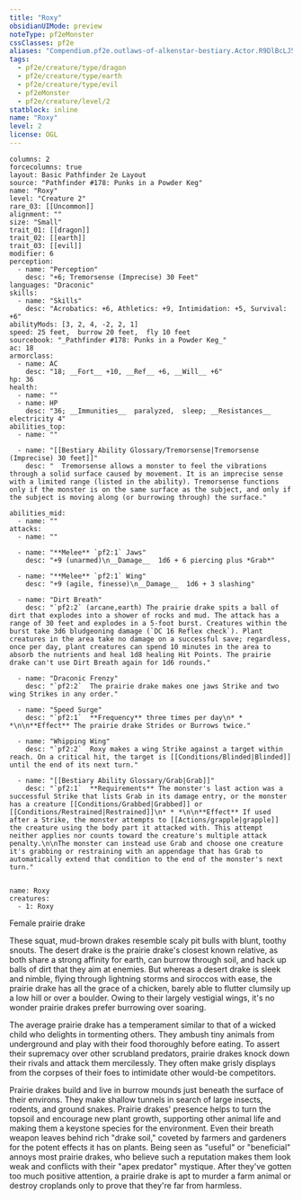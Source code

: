 ```yaml
---
title: "Roxy"
obsidianUIMode: preview
noteType: pf2eMonster
cssClasses: pf2e
aliases: "Compendium.pf2e.outlaws-of-alkenstar-bestiary.Actor.R9DlBcLJ5YbrXSuQ" 
tags:
  - pf2e/creature/type/dragon
  - pf2e/creature/type/earth
  - pf2e/creature/type/evil
  - pf2eMonster
  - pf2e/creature/level/2
statblock: inline
name: "Roxy"
level: 2
license: OGL
---
```


```statblock
columns: 2
forcecolumns: true
layout: Basic Pathfinder 2e Layout
source: "Pathfinder #178: Punks in a Powder Keg"
name: "Roxy"
level: "Creature 2"
rare_03: [[Uncommon]]
alignment: ""
size: "Small"
trait_01: [[dragon]]
trait_02: [[earth]]
trait_03: [[evil]]
modifier: 6
perception:
  - name: "Perception"
    desc: "+6; Tremorsense (Imprecise) 30 Feet"
languages: "Draconic"
skills:
  - name: "Skills"
    desc: "Acrobatics: +6, Athletics: +9, Intimidation: +5, Survival: +6"
abilityMods: [3, 2, 4, -2, 2, 1]
speed: 25 feet,  burrow 20 feet,  fly 10 feet
sourcebook: "_Pathfinder #178: Punks in a Powder Keg_"
ac: 18
armorclass:
  - name: AC
    desc: "18; __Fort__ +10, __Ref__ +6, __Will__ +6"
hp: 36
health:
  - name: ""
  - name: HP
    desc: "36; __Immunities__  paralyzed,  sleep; __Resistances__ electricity 4"
abilities_top:
  - name: ""

  - name: "[[Bestiary Ability Glossary/Tremorsense|Tremorsense (Imprecise) 30 feet]]"
    desc: "  Tremorsense allows a monster to feel the vibrations through a solid surface caused by movement. It is an imprecise sense with a limited range (listed in the ability). Tremorsense functions only if the monster is on the same surface as the subject, and only if the subject is moving along (or burrowing through) the surface."

abilities_mid:
  - name: ""
attacks:
  - name: ""

  - name: "**Melee** `pf2:1` Jaws"
    desc: "+9 (unarmed)\n__Damage__  1d6 + 6 piercing plus *Grab*"

  - name: "**Melee** `pf2:1` Wing"
    desc: "+9 (agile, finesse)\n__Damage__  1d6 + 3 slashing"

  - name: "Dirt Breath"
    desc: "`pf2:2` (arcane,earth) The prairie drake spits a ball of dirt that explodes into a shower of rocks and mud. The attack has a range of 30 feet and explodes in a 5-foot burst. Creatures within the burst take 3d6 bludgeoning damage (`DC 16 Reflex check`). Plant creatures in the area take no damage on a successful save; regardless, once per day, plant creatures can spend 10 minutes in the area to absorb the nutrients and heal 1d8 healing Hit Points. The prairie drake can't use Dirt Breath again for 1d6 rounds."

  - name: "Draconic Frenzy"
    desc: "`pf2:2`  The prairie drake makes one jaws Strike and two wing Strikes in any order."

  - name: "Speed Surge"
    desc: "`pf2:1`  **Frequency** three times per day\n* * *\n\n**Effect** The prairie drake Strides or Burrows twice."

  - name: "Whipping Wing"
    desc: "`pf2:2`  Roxy makes a wing Strike against a target within reach. On a critical hit, the target is [[Conditions/Blinded|Blinded]] until the end of its next turn."

  - name: "[[Bestiary Ability Glossary/Grab|Grab]]"
    desc: "`pf2:1`  **Requirements** The monster's last action was a successful Strike that lists Grab in its damage entry, or the monster has a creature [[Conditions/Grabbed|Grabbed]] or [[Conditions/Restrained|Restrained]]\n* * *\n\n**Effect** If used after a Strike, the monster attempts to [[Actions/grapple|grapple]] the creature using the body part it attacked with. This attempt neither applies nor counts toward the creature's multiple attack penalty.\n\nThe monster can instead use Grab and choose one creature it's grabbing or restraining with an appendage that has Grab to automatically extend that condition to the end of the monster's next turn."
 
```

```encounter-table
name: Roxy
creatures:
  - 1: Roxy
```


Female prairie drake

These squat, mud-brown drakes resemble scaly pit bulls with blunt, toothy snouts. The desert drake is the prairie drake's closest known relative, as both share a strong affinity for earth, can burrow through soil, and hack up balls of dirt that they aim at enemies. But whereas a desert drake is sleek and nimble, flying through lightning storms and siroccos with ease, the prairie drake has all the grace of a chicken, barely able to flutter clumsily up a low hill or over a boulder. Owing to their largely vestigial wings, it's no wonder prairie drakes prefer burrowing over soaring.

The average prairie drake has a temperament similar to that of a wicked child who delights in tormenting others. They ambush tiny animals from underground and play with their food thoroughly before eating. To assert their supremacy over other scrubland predators, prairie drakes knock down their rivals and attack them mercilessly. They often make grisly displays from the corpses of their foes to intimidate other would-be competitors.

Prairie drakes build and live in burrow mounds just beneath the surface of their environs. They make shallow tunnels in search of large insects, rodents, and ground snakes. Prairie drakes' presence helps to turn the topsoil and encourage new plant growth, supporting other animal life and making them a keystone species for the environment. Even their breath weapon leaves behind rich "drake soil," coveted by farmers and gardeners for the potent effects it has on plants. Being seen as "useful" or "beneficial" annoys most prairie drakes, who believe such a reputation makes them look weak and conflicts with their "apex predator" mystique. After they've gotten too much positive attention, a prairie drake is apt to murder a farm animal or destroy croplands only to prove that they're far from harmless.
